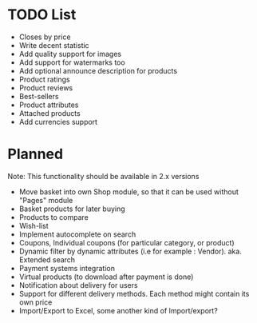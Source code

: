 
TODO List
=========

 * Closes by price
 * Write decent statistic
 * Add quality support for images
 * Add support for watermarks too
 * Add optional announce description for products
 * Product ratings 
 * Product reviews
 * Best-sellers
 * Product attributes
 * Attached products
 * Add currencies support

 
Planned
=======

Note: This functionality should be available in 2.x versions

 * Move basket into own Shop module, so that it can be used without "Pages" module
 * Basket products for later buying
 * Products to compare
 * Wish-list
 * Implement autocomplete on search
 * Coupons, Individual coupons (for particular category, or product)
 * Dynamic filter by dynamic attributes (i.e for example : Vendor). aka. Extended search
 * Payment systems integration
 * Virtual products (to download after payment is done)
 * Notification about delivery for users
 * Support for different delivery methods. Each method might contain its own price
 * Import/Export to Excel, some another kind of Import/export?
